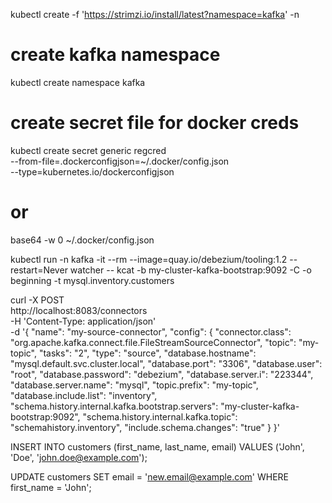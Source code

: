 kubectl create -f 'https://strimzi.io/install/latest?namespace=kafka' -n

# create kafka namespace
kubectl create namespace kafka

# create secret file for docker creds
kubectl create secret generic regcred \
    --from-file=.dockerconfigjson=~/.docker/config.json \
    --type=kubernetes.io/dockerconfigjson

# or
base64 -w 0 ~/.docker/config.json


kubectl run -n kafka -it --rm --image=quay.io/debezium/tooling:1.2  --restart=Never watcher -- kcat -b my-cluster-kafka-bootstrap:9092 -C -o beginning -t mysql.inventory.customers


curl -X POST \
  http://localhost:8083/connectors \
  -H 'Content-Type: application/json' \
  -d '{
    "name": "my-source-connector",
    "config": {
      "connector.class": "org.apache.kafka.connect.file.FileStreamSourceConnector",
      "topic": "my-topic",
      "tasks": "2",
      "type": "source",
      "database.hostname": "mysql.default.svc.cluster.local",
      "database.port": "3306",
      "database.user": "root",
      "database.password": "debezium",
      "database.server.i": "223344",
      "database.server.name": "mysql",
      "topic.prefix": "my-topic",
      "database.include.list": "inventory",
      "schema.history.internal.kafka.bootstrap.servers": "my-cluster-kafka-bootstrap:9092",
      "schema.history.internal.kafka.topic": "schemahistory.inventory",
      "include.schema.changes": "true"
    }
  }'


INSERT INTO customers (first_name, last_name, email) VALUES ('John', 'Doe', 'john.doe@example.com');

UPDATE customers SET email = 'new.email@example.com' WHERE first_name = 'John';



